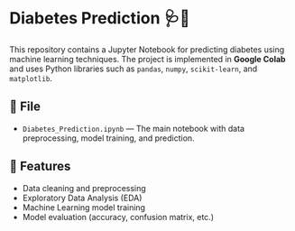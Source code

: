 # Diabetes Prediction 🩺🔬

This repository contains a Jupyter Notebook for predicting diabetes using machine learning techniques. The project is implemented in **Google Colab** and uses Python libraries such as `pandas`, `numpy`, `scikit-learn`, and `matplotlib`.

## 📂 File
- `Diabetes_Prediction.ipynb` — The main notebook with data preprocessing, model training, and prediction.

## 🚀 Features
- Data cleaning and preprocessing
- Exploratory Data Analysis (EDA)
- Machine Learning model training 
- Model evaluation (accuracy, confusion matrix, etc.)
